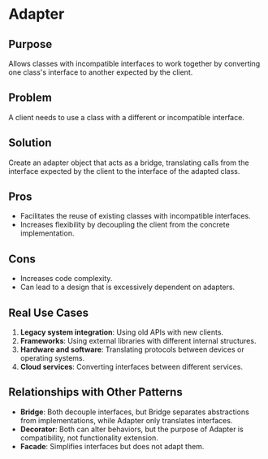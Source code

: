 # **Adapter**

## **Purpose**

Allows classes with incompatible interfaces to work together by converting one class's interface to another expected by the client.

## **Problem**

A client needs to use a class with a different or incompatible interface.

## **Solution**

Create an adapter object that acts as a bridge, translating calls from the interface expected by the client to the interface of the adapted class.

## **Pros**

- Facilitates the reuse of existing classes with incompatible interfaces.
- Increases flexibility by decoupling the client from the concrete implementation.

## **Cons**

- Increases code complexity.
- Can lead to a design that is excessively dependent on adapters.

## **Real Use Cases**

1. **Legacy system integration**: Using old APIs with new clients.
2. **Frameworks**: Using external libraries with different internal structures.
3. **Hardware and software**: Translating protocols between devices or operating systems.
4. **Cloud services**: Converting interfaces between different services.

## **Relationships with Other Patterns**

- **Bridge**: Both decouple interfaces, but Bridge separates abstractions from implementations, while Adapter only translates interfaces.
- **Decorator**: Both can alter behaviors, but the purpose of Adapter is compatibility, not functionality extension.
- **Facade**: Simplifies interfaces but does not adapt them.
